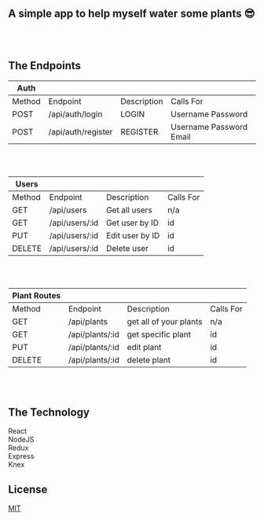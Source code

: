## A simple app to help myself water some plants 😎

<br />
<br />

## The Endpoints

| Auth   |                    |             |                         |
| ------ | ------------------ | ----------- | ----------------------- |
| Method | Endpoint           | Description | Calls For               |
| POST   | /api/auth/login    | LOGIN       | Username Password       |
| POST   | /api/auth/register | REGISTER    | Username Password Email |

<br />
<br />

| Users  |                |                 |           |
| ------ | -------------- | --------------- | --------- |
| Method | Endpoint       | Description     | Calls For |
| GET    | /api/users     | Get all users   | n/a       |
| GET    | /api/users/:id | Get user by ID  | id        |
| PUT    | /api/users/:id | Edit user by ID | id        |
| DELETE | /api/users/:id | Delete user     | id        |

<br />
<br />

| Plant Routes |                 |                        |           |
| ------------ | --------------- | ---------------------- | --------- |
| Method       | Endpoint        | Description            | Calls For |
| GET          | /api/plants     | get all of your plants | n/a       |
| GET          | /api/plants/:id | get specific plant     | id        |
| PUT          | /api/plants/:id | edit plant             | id        |
| DELETE       | /api/plants/:id | delete plant           | id        |

<br />
<br />

## The Technology

React <br />
NodeJS <br />
Redux <br />
Express <br />
Knex <br />

## License

[MIT](https://choosealicense.com/licenses/mit/)
